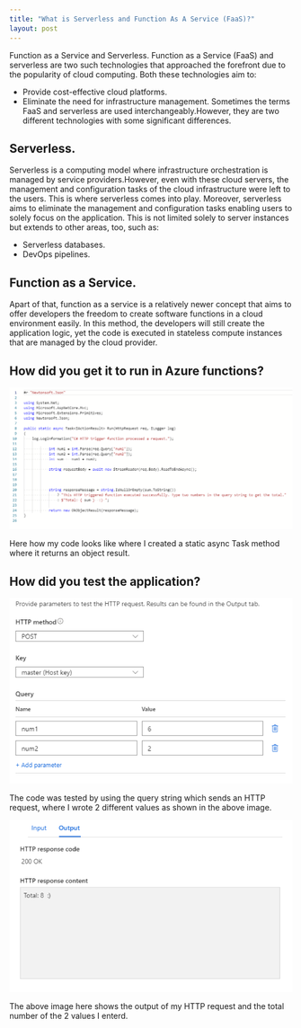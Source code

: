```yaml
---
title: "What is Serverless and Function As A Service (FaaS)?"
layout: post
---
```

Function as a Service and Serverless.
Function as a Service (FaaS) and serverless are two such technologies that approached the forefront due to the popularity of cloud computing. Both these technologies aim to:
* Provide cost-effective cloud platforms.
* Eliminate the need for infrastructure management.
 Sometimes the terms FaaS and serverless are used interchangeably.However, they are two different technologies with some significant differences.
 
 ## Serverless.
Serverless is a computing model where infrastructure orchestration is managed by service providers.However, even with these cloud servers, the management and configuration     tasks of the cloud infrastructure were left to the users.
This is where serverless comes into play. Moreover, serverless aims to eliminate the management and configuration tasks enabling users to solely focus on the application.
This is not limited solely to server instances but extends to other areas, too, such as:
* Serverless databases.
* DevOps pipelines. 

## Function as a Service.
Apart of that, function as a service is a relatively newer concept that aims to offer developers the freedom to create software functions in a cloud environment easily. In this method, the developers will still create the application logic, yet the code is executed in stateless compute instances that are managed by the cloud provider.

## How did you get it to run in Azure functions?

![dotnet.Code](https://github.com/ItsAnass/ItsAnass.github.io/blob/main/assets/Images/MiniCalcCode.png?raw=true)

Here how my code looks like where I created a static async Task method where it returns an object result.

## How did you test the application?

![dotnet.Code](https://github.com/ItsAnass/ItsAnass.github.io/blob/main/assets/Images/CodeTest.png?raw=true)

The code was tested by using the query string which sends an HTTP request, where I wrote 2 different values as shown in the above image.

![dotnet.Code](https://github.com/ItsAnass/ItsAnass.github.io/blob/main/assets/Images/TestCodeOutput.png?raw=true)

The above  image here shows the output of my HTTP request and the total number of the 2 values I enterd.







